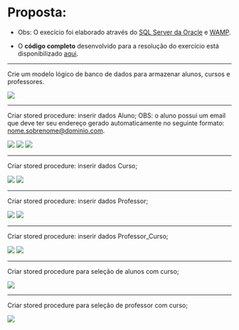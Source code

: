 <h1>Proposta:</h1>

* Obs: O execício foi elaborado através do [SQL Server da Oracle](https://dev.mysql.com/doc/) e [WAMP](https://sourceforge.net/projects/wampserver/).

* O <b>código completo</b> desenvolvido para a resolução do exercício está disponibilizado [aqui](https://github.com/thaisconto/Curso-ADS/blob/main/Bando_Dados/Lista_Stored_Procedure/sql.sql).

------------------------------------------------

Crie um modelo lógico de banco de dados para armazenar alunos, cursos e professores.

<img src = modelo_logico.png>

------------------------------------------------

Criar stored procedure: inserir dados Aluno;
OBS: o aluno possui um email que deve ter seu endereço gerado automaticamente no seguinte formato:
nome.sobrenome@dominio.com. 

<img src = print1.png>
<img src = print2.png>
<img src = print3.png>

------------------------------------------------

Criar stored procedure: inserir dados Curso;

<img src = print4.png>
<img src = print5.png>

------------------------------------------------

Criar stored procedure: inserir dados Professor;

<img src = print6.png>
<img src = print7.png>

------------------------------------------------

Criar stored procedure: inserir dados Professor_Curso;

<img src = print8.png>
<img src = print9.png>

------------------------------------------------

Criar stored procedure para seleção de alunos com curso;

<img src = print10.png>

------------------------------------------------

Criar stored procedure para seleção de professor com curso;
 
<img src = print11.png>

